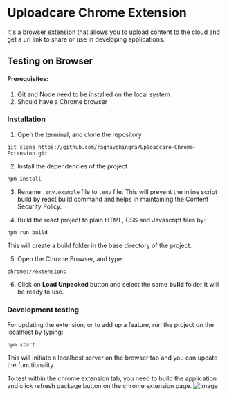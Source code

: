 # Uploadcare Chrome Extension

It's a browser extension that allows you to upload content to the cloud and get a url link to share or use in developing applications.

## Testing on Browser

#### Prerequisites:

1. Git and Node need to be installed on the local system
2. Should have a Chrome browser

### Installation

1. Open the terminal, and clone the repository

```
git clone https://github.com/raghavdhingra/Uploadcare-Chrome-Extension.git
```

2. Install the dependencies of the project

```
npm install
```

3. Rename `.env.example` file to `.env` file. This will prevent the inline script build by react build command and helps in maintaining the Content Security Policy.

4. Build the react project to plain HTML, CSS and Javascript files by:

```
npm run build
```

This will create a build folder in the base directory of the project.

5. Open the Chrome Browser, and type:

```
chrome://extensions
```

6. Click on **Load Unpacked** button and select the same **build** folder
   It will be ready to use.

### Development testing

For updating the extension, or to add up a feature, run the project on the localhost by typing:

```
npm start
```

This will initiate a localhost server on the browser tab and you can update the functionality.

To test within the chrome extension tab, you need to build the application and click refresh package button on the chrome extension page.
![image](https://user-images.githubusercontent.com/24492201/154844643-73cd31c7-7b96-4a6f-a91f-ba7bb428f8b5.png)

